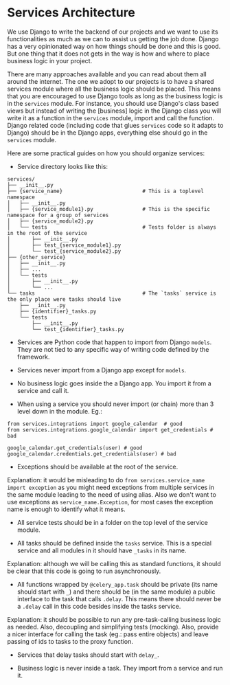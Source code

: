 # Services Architecture

We use Django to write the backend of our projects and we want to use its functionalities as much as we can to assist us getting the job done. Django has a very opinionated way on how things should be done and this is good. But one thing that it does not gets in the way is how and where to place business logic in your project. 

There are many approaches available and you can read about them all around the internet. The one we adopt to our projects is to have a shared services module where all the business logic should be placed. This means that you are encouraged to use Django tools as long as the business logic is in the `services` module. For instance, you should use Django's class based views but instead of writing the [business] logic in the Django class you will write it as a function in the `services` module, import and call the function. Django related code (including code that glues `services` code so it adapts to Django) should be in the Django apps, everything else should go in the `services` module. 

Here are some practical guides on how you should organize services:

- Service directory looks like this:

```
services/
├── __init__.py
├── {service_name}                          # This is a toplevel namespace
│   ├── __init__.py
│   ├── {service_module1}.py                # This is the specific namespace for a group of services
│   ├── {service_module2}.py
│   └── tests                               # Tests folder is always in the root of the service
│       ├── __init__.py
│       ├── test_{service_module1}.py
│       └── test_{service_module2}.py
├── {other_service}
│   ├── __init__.py
│   ├── ...
│   └── tests
│       ├── __init__.py
│       └── ...
└── tasks                                   # The `tasks` service is the only place were tasks should live
    ├── __init__.py
    ├── {identifier}_tasks.py
    └── tests
        ├── __init__.py
        └── test_{identifier}_tasks.py
```

- Services are Python code that happen to import from Django `models`. They are not tied to any specific way of writing code defined by the framework. 

- Services never import from a Django app except for `models`.

- No business logic goes inside the a Django app. You import it from a service and call it.

- When using a service you should never import (or chain) more than 3 level down in the module. Eg.: 

```
from services.integrations import google_calendar  # good
from services.integrations.google_calendar import get_credentials # bad

google_calendar.get_credentials(user) # good
google_calendar.credentials.get_credentials(user) # bad
```

- Exceptions should be available at the root of the service. 

Explanation: it would be misleading to do `from services.service_name import exception` as you might need exceptions from multiple services in the same module leading to the need of using alias. Also we don't want to use exceptions as `service_name.Exception`, for most cases the exception name is enough to identify what it means.

- All service tests should be in a folder on the top level of the service module.

- All tasks should be defined inside the `tasks` service. This is a special service and all modules in it should have `_tasks` in its name. 

Explanation: although we will be calling this as standard functions, it should be clear that this code is going to run asynchronously.

- All functions wrapped by `@celery_app.task` should be private (its name should start with `_`) and there should be (in the same module) a public interface to the task that calls `.delay`. This means there should never be a `.delay`  call in this code besides inside the tasks service. 

Explanation: it should be possible to run any pre-task-calling business logic as needed. Also, decoupling and simplifying tests (mocking). Also, provide a nicer interface for calling the task (eg.: pass entire objects) and leave passing of ids to tasks to the proxy function.

- Services that delay tasks should start with `delay_`.

- Business logic is never inside a task. They import from a service and run it.